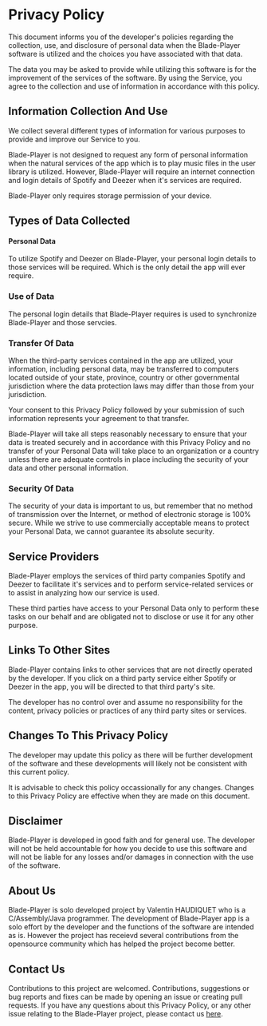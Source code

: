 # Privacy Policy

This document informs you of the developer's policies regarding the collection, use, and disclosure of personal data when the Blade-Player software is utilized and the choices you have associated with that data. 

The data you may be asked to provide while utilizing this software is for the improvement of the services of the software. By using the Service, you agree to the collection and use of information in accordance with this policy. 

## Information Collection And Use

We collect several different types of information for various purposes to provide and improve our Service to you.

Blade-Player is not designed to request any form of personal information when the natural services of the app which is to play music files in the user library is utilized. However, Blade-Player will require an internet connection and login details of Spotify and Deezer when it's services are required.

Blade-Player only requires storage permission of your device.

## Types of Data Collected

#### Personal Data

To utilize Spotify and Deezer on Blade-Player, your personal login details to those services will be required. Which is the only detail the app will ever require.


### Use of Data

The personal login details that Blade-Player requires is used to synchronize Blade-Player and those servcies.

### Transfer Of Data

When the third-party services contained in the app are utilized, your information, including personal data, may be transferred to computers located outside of your state, province, country or other governmental jurisdiction where the data protection laws may differ than those from your jurisdiction.

Your consent to this Privacy Policy followed by your submission of such information represents your agreement to that transfer.

Blade-Player will take all steps reasonably necessary to ensure that your data is treated securely and in accordance with this Privacy Policy and no transfer of your Personal Data will take place to an organization or a country unless there are adequate controls in place including the security of your data and other personal information.

### Security Of Data

The security of your data is important to us, but remember that no method of transmission over the Internet, or method of electronic storage is 100% secure. While we strive to use commercially acceptable means to protect your Personal Data, we cannot guarantee its absolute security.

## Service Providers

Blade-Player employs the services of third party companies Spotify and Deezer to facilitate it's services and to perform service-related services or to assist in analyzing how our service is used.

These third parties have access to your Personal Data only to perform these tasks on our behalf and are obligated not to disclose or use it for any other purpose.

## Links To Other Sites

Blade-Player contains links to other services that are not directly operated by the developer. If you click on a third party service either Spotify or Deezer in the app, you will be directed to that third party's site. 

The developer has no control over and assume no responsibility for the content, privacy policies or practices of any third party sites or services.

## Changes To This Privacy Policy

The developer may update this policy as there will be further development of the software and these developments will likely not be consistent with this current policy.

It is advisable to check this policy occassionally for any changes. Changes to this Privacy Policy are effective when they are made on this document.

## Disclaimer

Blade-Player is developed in good faith and for general use. The developer will not be held accountable for how you decide to use this software and will not be liable for any losses and/or damages in connection with the use of the software. 

## About Us

Blade-Player is solo developed project by Valentin HAUDIQUET who is a C/Assembly/Java programmer.  The development of Blade-Player app is a solo effort by the developer and the functions of the software are intended as is. However the project has receievd several contributions from the opensource community which has helped the project become better.


## Contact Us

Contributions to this project are welcomed. Contributions, suggestions or bug reports and fixes can be made by opening an issue or creating pull requests. If you have any questions about this Privacy Policy, or any other issue relating to the Blade-Player project, please contact us [here](https://github.com/Valou3433/blade-player).

